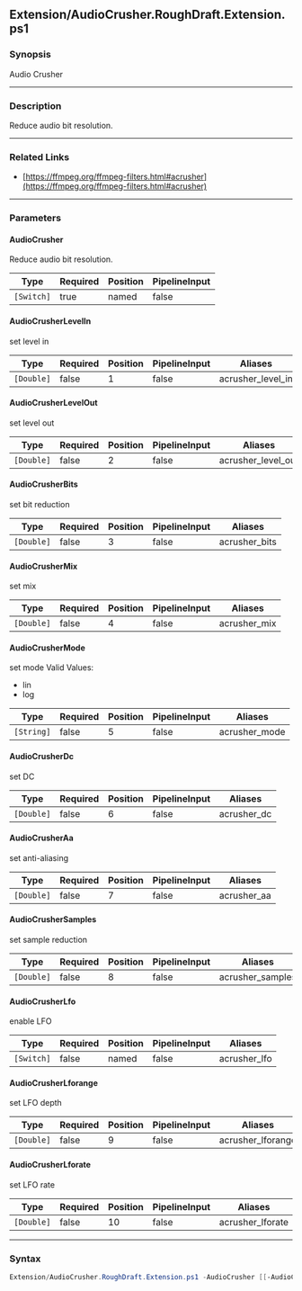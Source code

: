 Extension/AudioCrusher.RoughDraft.Extension.ps1
-----------------------------------------------

### Synopsis
Audio Crusher

---

### Description

Reduce audio bit resolution.

---

### Related Links
* [https://ffmpeg.org/ffmpeg-filters.html#acrusher](https://ffmpeg.org/ffmpeg-filters.html#acrusher)

---

### Parameters
#### **AudioCrusher**
Reduce audio bit resolution.

|Type      |Required|Position|PipelineInput|
|----------|--------|--------|-------------|
|`[Switch]`|true    |named   |false        |

#### **AudioCrusherLevelIn**
set level in

|Type      |Required|Position|PipelineInput|Aliases          |
|----------|--------|--------|-------------|-----------------|
|`[Double]`|false   |1       |false        |acrusher_level_in|

#### **AudioCrusherLevelOut**
set level out

|Type      |Required|Position|PipelineInput|Aliases           |
|----------|--------|--------|-------------|------------------|
|`[Double]`|false   |2       |false        |acrusher_level_out|

#### **AudioCrusherBits**
set bit reduction

|Type      |Required|Position|PipelineInput|Aliases      |
|----------|--------|--------|-------------|-------------|
|`[Double]`|false   |3       |false        |acrusher_bits|

#### **AudioCrusherMix**
set mix

|Type      |Required|Position|PipelineInput|Aliases     |
|----------|--------|--------|-------------|------------|
|`[Double]`|false   |4       |false        |acrusher_mix|

#### **AudioCrusherMode**
set mode
Valid Values:

* lin
* log

|Type      |Required|Position|PipelineInput|Aliases      |
|----------|--------|--------|-------------|-------------|
|`[String]`|false   |5       |false        |acrusher_mode|

#### **AudioCrusherDc**
set DC

|Type      |Required|Position|PipelineInput|Aliases    |
|----------|--------|--------|-------------|-----------|
|`[Double]`|false   |6       |false        |acrusher_dc|

#### **AudioCrusherAa**
set anti-aliasing

|Type      |Required|Position|PipelineInput|Aliases    |
|----------|--------|--------|-------------|-----------|
|`[Double]`|false   |7       |false        |acrusher_aa|

#### **AudioCrusherSamples**
set sample reduction

|Type      |Required|Position|PipelineInput|Aliases         |
|----------|--------|--------|-------------|----------------|
|`[Double]`|false   |8       |false        |acrusher_samples|

#### **AudioCrusherLfo**
enable LFO

|Type      |Required|Position|PipelineInput|Aliases     |
|----------|--------|--------|-------------|------------|
|`[Switch]`|false   |named   |false        |acrusher_lfo|

#### **AudioCrusherLforange**
set LFO depth

|Type      |Required|Position|PipelineInput|Aliases          |
|----------|--------|--------|-------------|-----------------|
|`[Double]`|false   |9       |false        |acrusher_lforange|

#### **AudioCrusherLforate**
set LFO rate

|Type      |Required|Position|PipelineInput|Aliases         |
|----------|--------|--------|-------------|----------------|
|`[Double]`|false   |10      |false        |acrusher_lforate|

---

### Syntax
```PowerShell
Extension/AudioCrusher.RoughDraft.Extension.ps1 -AudioCrusher [[-AudioCrusherLevelIn] <Double>] [[-AudioCrusherLevelOut] <Double>] [[-AudioCrusherBits] <Double>] [[-AudioCrusherMix] <Double>] [[-AudioCrusherMode] <String>] [[-AudioCrusherDc] <Double>] [[-AudioCrusherAa] <Double>] [[-AudioCrusherSamples] <Double>] [-AudioCrusherLfo] [[-AudioCrusherLforange] <Double>] [[-AudioCrusherLforate] <Double>] [<CommonParameters>]
```
